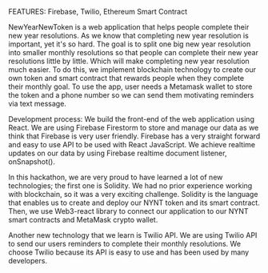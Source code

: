 FEATURES: Firebase, Twilio, Ethereum Smart Contract

NewYearNewToken is a web application that helps people complete their new year resolutions.
As we know that completing new year resolution is important, yet it's so hard.
The goal is to split one big new year resolution into smaller monthly resolutions so that people
can complete their new year resolutions little by little. Which will make completing new year resolution
much easier.
To do this, we implement blockchain technology to create our own token and smart contract that rewards people when they complete their monthly goal.
To use the app, user needs a Metamask wallet to store the token and a phone number so we can send them motivating reminders via text message.

Development process:
We build the front-end of the web application using React.
We are using Firebase Firestorm to store and manage our data as we think that Firebase
is very user friendly. Firebase has a very straight forward and easy to use API to be used with React JavaScript.
We achieve realtime updates on our data by using Firebase realtime document listener, onSnapshot().

In this hackathon, we are very proud to have learned a lot of new technologies; the first one is Solidity.
We had no prior experience working with blockchain, so it was a very exciting challenge.
Solidity is the language that enables us to create and deploy our NYNT token and its smart contract.
Then, we use Web3-react library to connect our application to our NYNT smart contracts and MetaMask crypto wallet.

Another new technology that we learn is Twilio API. We are using Twilio API to send our
users reminders to complete their monthly resolutions. We choose Twilio because its API is
easy to use and has been used by many developers.
